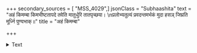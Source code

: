 +++
secondary_sources = [ "MSS_4029",]
jsonClass = "Subhaashita"
text = "अहं किमम्बा किमभीष्टतापदे तवेति मातुर्धुरि तातपृच्छया।  \nप्रलोभ्यतुल्यं प्रवदन्तमर्भकं मुदा हसञ् जिघ्रति मूर्ध्नि पुण्यभाक्॥"
title = "अहं किमम्बा"

+++

<details><summary>Text</summary>

अहं किमम्बा किमभीष्टतापदे तवेति मातुर्धुरि तातपृच्छया।  
प्रलोभ्यतुल्यं प्रवदन्तमर्भकं मुदा हसञ् जिघ्रति मूर्ध्नि पुण्यभाक्॥
</details>
